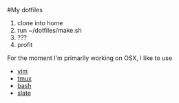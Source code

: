 
#My dotfiles

1. clone into home
1. run ~/dotfiles/make.sh
1. ???
1. profit


For the moment I'm primarily working on OSX, I like to use

* [vim](http://www.vim.org)
* [tmux](http://tmux.sourceforge.net/)
* [bash](http://www.gnu.org/software/bash/bash.html)
* [slate](https://github.com/jigish/slate)
